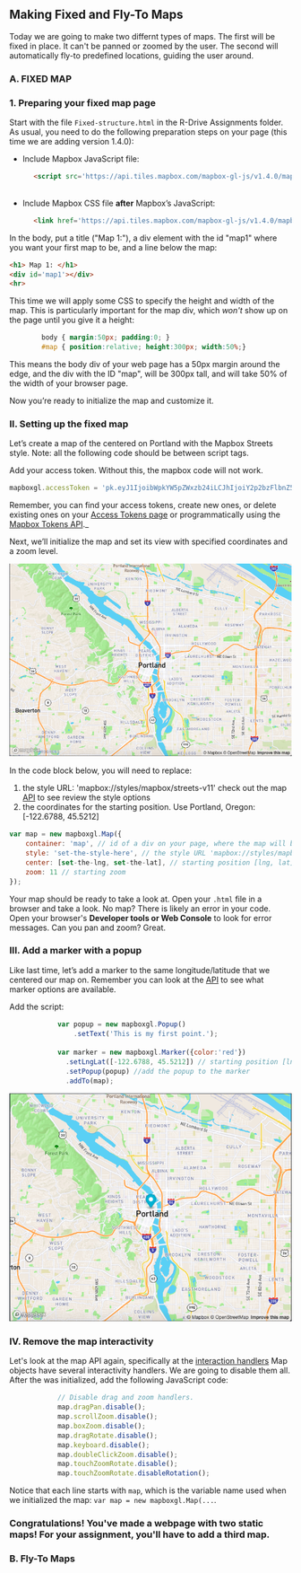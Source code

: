 ## Making Fixed and Fly-To Maps

Today we are going to make two differnt types of maps. The first will be fixed in place. It can't be panned or zoomed by the user. The second will automatically fly-to predefined locations, guiding the user around.

### A. FIXED MAP

### 1. Preparing your fixed map page

Start with the file `Fixed-structure.html` in the R-Drive Assignments folder. As usual, you need to do the following preparation steps on your page (this time we are adding version 1.4.0):

* Include Mapbox JavaScript file:

```html
      <script src='https://api.tiles.mapbox.com/mapbox-gl-js/v1.4.0/mapbox-gl.js'></script>
    
```

* Include Mapbox CSS file __after__ Mapbox’s JavaScript:

```html
      <link href='https://api.tiles.mapbox.com/mapbox-gl-js/v1.4.0/mapbox-gl.css' rel='stylesheet' />
```

In the body, put a title ("Map 1:"), a div element with the id "map1" where you want your first map to be, and a line below the map:

```html
<h1> Map 1: </h1>
<div id='map1'></div>
<hr>
```

This time we will apply some CSS to specify the height and width of the map. This is particularly important for the map div, which *won't* show up on the page until you give it a height:

```css
        body { margin:50px; padding:0; }
        #map { position:relative; height:300px; width:50%;}
```

This means the body div of your web page has a 50px margin around the edge, and the div with the ID "map", will be 300px tall, and will take 50% of the width of your browser page.

Now you’re ready to initialize the map and customize it.

### II. Setting up the fixed map

Let’s create a map of the centered on Portland with the Mapbox Streets style. Note: all the following code should be between script tags.

Add your access token. Without this, the mapbox code will not work. 

```javascript
mapboxgl.accessToken = 'pk.eyJ1IjoibWpkYW5pZWxzb24iLCJhIjoiY2p2bzFlbnZ5MW5pbTN5cGJ2YWp2MW9vaiJ9.kAaZq3iyJwvrMLK7XDs_qw';
```

Remember, you can find your access tokens, create new ones, or delete existing ones on your [Access Tokens page](https://account.mapbox.com/access-tokens/) or programmatically using the [Mapbox Tokens API](https://docs.mapbox.com/api/accounts/#tokens)._

Next, we’ll initialize the map and set its view with specified coordinates and a zoom level.

<p align="center">
    <img src= "Images/01_Portland.png">
</p>
 
In the code block below, you will need to replace:
1. the style URL:  'mapbox://styles/mapbox/streets-v11' check out the map [API](https://docs.mapbox.com/mapbox-gl-js/api/#map) to see review the style options 
2. the coordinates for the starting position. Use Portland, Oregon: [-122.6788, 45.5212]

```javascript
var map = new mapboxgl.Map({
    container: 'map', // id of a div on your page, where the map will be inserted
    style: 'set-the-style-here', // the style URL 'mapbox://styles/mapbox/streets-v11' 
    center: [set-the-lng, set-the-lat], // starting position [lng, lat] eg. [-122.6788, 45.5212]
    zoom: 11 // starting zoom 
});
```

Your map should be ready to take a look at. Open your `.html` file in a browser and take a look.
No map? There is likely an error in your code. Open your browser's **Developer tools or Web Console** to look for error messages.
Can you pan and zoom? Great.

### III. Add a marker with a popup

Like last time, let’s add a marker to the same longitude/latitude that we centered our map on. Remember you can look at the [API](https://docs.mapbox.com/mapbox-gl-js/api/#marker) to see what marker options are available.

Add the script:

```javascript
            var popup = new mapboxgl.Popup()
                .setText('This is my first point.');

            var marker = new mapboxgl.Marker({color:'red'})
              .setLngLat([-122.6788, 45.5212]) // starting position [lng, lat]
              .setPopup(popup) //add the popup to the marker 
              .addTo(map);
```
<p align = "center">
    <img src="Images/Portland_Marker.png">
 </p>


### IV. Remove the map interactivity

Let's look at the map API again, specifically at the [interaction handlers](https://docs.mapbox.com/mapbox-gl-js/api/#user%20interaction%20handlers)
Map objects have several interactivity handlers. We are going to disable them all.
After the was initialized, add the following JavaScript code:

```javascript
            // Disable drag and zoom handlers.
            map.dragPan.disable();
            map.scrollZoom.disable();
            map.boxZoom.disable();
            map.dragRotate.disable();
            map.keyboard.disable();
            map.doubleClickZoom.disable();
            map.touchZoomRotate.disable();
            map.touchZoomRotate.disableRotation();
```

Notice that each line starts with `map`, which is the variable name used when we initialized the map: `var map = new mapboxgl.Map(...`.

### Congratulations! You've made a webpage with two static maps! For your assignment, you'll have to add a third map. 


### B. Fly-To Maps

